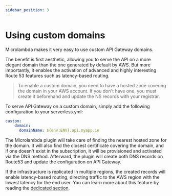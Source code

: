 ```yaml
---
sidebar_position: 3
---
```


# Using custom domains

Microlambda makes it very easy to use custom API Gateway domains.

The benefit is first aesthetic, allowing you to serve the API on a more elegant domain than the one generated by default by AWS.
But more importantly, it enables the activation of advanced and highly interesting Route 53 features such as latency-based routing.

> To enable a custom domain, you need to have a hosted zone covering the domain in your AWS account.
> If you don't have one, you must create it beforehand and update the NS records with your registrar.

To serve API Gateway on a custom domain, simply add the following configuration to your serverless.yml:

```yaml
custom:
    domain:
      domainName: ${env:ENV}.api.myapp.io
```

The Microlambda plugin will take care of finding the nearest hosted zone for the domain.
It will also find the closest certificate covering the domain, and if one doesn't exist in the subscription,
it will be provisioned and activated via the DNS method. Afterward, the plugin will create both DNS records on Route53
and update the configuration on API Gateway.

If the infrastructure is replicated in multiple regions, the created records will enable latency-based routing, directing
traffic to the AWS region with the lowest latency for the end user. You can learn more about this feature by reading the
[dedicated section](../advanced/infrastructure-replication).
